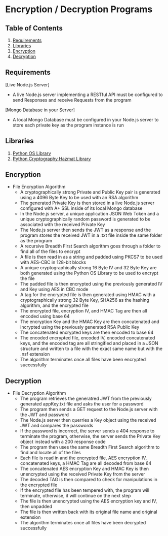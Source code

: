 # Encryption / Decryption Programs 

## Table of Contents
1. [Requirements](#requirements)
2. [Libraries](#libraries)
3. [Encryption](#encryption)
4. [Decryption](#decryption)
<a name="requirements"></a>
## Requirements
[Live Node.js Server]
* A live Node.js server implementing a RESTful API must be configured to send Responses and receive Requests from the program <br>

[Mongo Database in your Server]
* A local Mongo Database must be configured in your Node.js server to store each private key as the program instance is run
<a name="libraries"></a>
## Libraries
1. [Python OS Library](https://docs.python.org/3/library/os.html)
2. [Python Cryptography Hazmat Library](https://cryptography.io/en/latest/)
<a name="encryption"></a>
## Encryption
* File Encryption Algorithm
    * A cryptographically strong Private and Public Key pair is generated using a 4096 Byte Key to be used with an RSA algorithm
    * The generated Private Key is then stored in a live Node.js server configured with A+ SSL inside of its local Mongo database
    * In the Node.js server, a unique application JSON Web Token and a unique cryptographically random password is generated to be associated with the received Private Key
    * The Node.js server then sends the JWT as a response and the program stores the received JWT in a .txt file inside the same folder as the program
    * A recursive Breadth First Search algorithm goes through a folder to find all of the files to encrypt
    * A file is then read in as a string and padded using PKCS7 to be used with AES-CBC in 128-bit blocks
    * A unique cryptographically strong 16 Byte IV and 32 Byte Key are both generated using the Python OS Library to be used to encrypt the file
    * The padded file is then encrypted using the previously generated IV and Key using AES in CBC mode
    * A tag for the encrypted file is then generated using HMAC with a cryptographically strong 32 Byte Key, SHA256 as the hashing algorithm, and the encrypted file
    * The encrypted file, encryption IV, and HMAC Tag are then all encoded using base 64
    * The encryption Key and the HMAC Key are then concatenated and incrypted using the previously generated RSA Public Key
    * The concatenated encrypted keys are then encoded to base 64
    * The encoded encrypted file, encoded IV, encoded concatenated keys, and the encoded tag are all stringified and placed in a JSON structure and written to a file with the exact same name but with the .nsf extension
    * The algorithm terminates once all files have been encrypted successfully
<a name="decryption"></a>
## Decryption
* File Decryption Algorithm
   * The program retrieves the generatred JWT from the previously generated appKey.txt file and asks the user for a password
   * The program then sends a GET request to the Node.js server with the JWT and password
   * The Node.js server then querries a Key object using the received JWT and compares the passwords
   * If the password is incorrect, the server sends a 404 response to terminate the program, otherwise, the server sends the Private Key object instead with a 200 response code
   * The program then uses the same Breadth First Search algorithm to find and locate all of the files
   * Each file is read in and the encrypted file, AES encryption IV, concatenated keys, a HMAC Tag are all decoded from base 64
   * The concatenated AES encryption Key and HMAC Key is then unencrypted using the received Private Key from the server
   * The decoded TAG is then compared to check for manipulations in the encrypted file
   * If the encrypted file has been tempered with, the program will terminate, otherwise, it will continue on the next step
   * The file is then unencrypted using the AES encryption key and IV, then unpadded
   * The file is then written back with its original file name and original extension
   * The algorithm terminates once all files have been decrypted successfully
